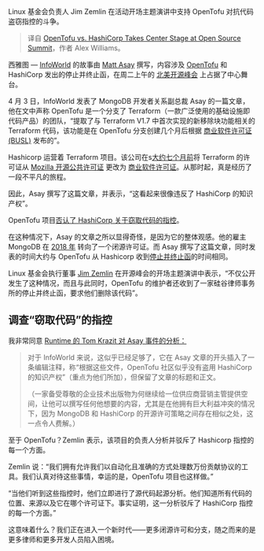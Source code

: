 
<!--
title: OpenTofu与HashiCorp在开源峰会上占据中心舞台
cover: https://cdn.thenewstack.io/media/2024/04/361be1a9-zemlin-oss-na-2.png
-->

Linux 基金会负责人 Jim Zemlin 在活动开场主题演讲中支持 OpenTofu 对抗代码盗窃指控的斗争。

> 译自 [OpenTofu vs. HashiCorp Takes Center Stage at Open Source Summit](https://thenewstack.io/opentofu-vs-hashicorp-takes-center-stage-at-open-source-summit/)，作者 Alex Williams。

西雅图 — [InfoWorld](https://www.infoworld.com/article/3714980/opentofu-may-be-showing-us-the-wrong-way-to-fork.html) 的故事由 [Matt Asay](https://www.linkedin.com/in/mjasay/) 撰写，内容涉及 [OpenTofu](https://thenewstack.io/opentofu-1-6-general-availability-open-source-infrastructure-as-code/) 和 HashiCorp 发出的停止并终止函，在周二上午的 [北美开源峰会](https://events.linuxfoundation.org/open-source-summit-north-america/) 上占据了中心舞台。

4 月 3 日，InfoWorld 发表了 MongoDB 开发者关系副总裁 Asay 的一篇文章，他在文中声称 OpenTofu 是一个分支了 Terraform（一款广泛使用的基础设施即代码产品）的团队，“提取了与 Terraform V1.7 中首次实现的新移除块功能相关的 Terraform 代码，该功能是在 OpenTofu 分支创建几个月后根据 [商业软件许可证 (BUSL)](https://fossa.com/blog/business-source-license-requirements-provisions-history/?utm_source=the+new+stack&utm_medium=referral&utm_content=inline-mention&utm_campaign=tns+platform) 发布的”。

Hashicorp 运营着 Terraform 项目。该公司在s[大约七个月前](https://thenewstack.io/hashicorp-abandons-open-source-for-business-source-license/)将 Terraform 的许可证从 [Mozilla 开源公共许可证](https://thenewstack.io/how-do-open-source-licenses-work-the-ultimate-guide/) 更改为 [商业软件许可证](https://fossa.com/blog/business-source-license-requirements-provisions-history/?utm_source=the+new+stack&utm_medium=referral&utm_content=inline-mention&utm_campaign=tns+platform)。从那时起，真是经历了一段不平凡的旅程。

因此，Asay 撰写了这篇文章，并表示，“这看起来很像违反了 HashiCorp 的知识产权”。

OpenTofu 项目[否认了 HashiCorp 关于窃取代码的指控](https://thenewstack.io/opentofu-project-denies-hashicorps-allegations-of-code-theft/)。

在这种情况下，Asay 的文章之所以显得奇怪，是因为它的整体观感。他的雇主 MongoDB 在 [2018 年](https://techcrunch.com/2018/10/16/mongodb-switches-up-its-open-source-license/?utm_source=the+new+stack&utm_medium=referral&utm_content=inline-mention&utm_campaign=tns+platform) 转向了一个闭源许可证。而 Asay 撰写了这篇文章，同时发表的时间大约与 OpenTofu 从 Hashicorp 收到[停止并终止函](https://opentofu.github.io/legal-documents/2024-04-03%20HashiCorp%20C%26D/OpenTofu%20C&D%20-%20Redacted.pdf)的时间相同。

Linux 基金会执行董事 [Jim Zemlin](https://www.linkedin.com/in/zemlin/) 在开源峰会的开场主题演讲中表示，“不仅公开发生了这种情况，而且与此同时，OpenTofu 的维护者还收到了一家硅谷律师事务所的停止并终止函，要求他们删除该代码”。

## 调查“窃取代码”的指控

我非常同意 [Runtime 的 Tom Krazit 对 Asay 事件的分析：](https://www.runtime.news/hashicorps-threats-to-a-terraform-fork-fell-flat-and-might-have-made-it-stronger/)

> 对于 InfoWorld 来说，这似乎已经足够了，它在 Asay 文章的开头插入了一条编辑注释，称“根据这些文件，OpenTofu 社区似乎没有盗用 HashiCorp 的知识产权”（重点为他们所加），但保留了文章的标题和正文。
> 
> （一家备受尊敬的企业技术出版物为何继续给一位供应商营销主管提供空间，让他可以撰写任何他想要的内容，尤其是在他拥有巨大利益冲突的情况下，因为 MongoDB 和 HashiCorp 的开源许可策略之间存在相似之处，这一点令人费解。）

至于 OpenTofu？Zemlin 表示，该项目的负责人分析并驳斥了 Hashicorp 指控的每一个方面。

Zemlin 说：“我们拥有允许我们以自动化且准确的方式处理数万份贡献协议的工具。我们认真对待这些事情，幸运的是，OpenTofu 项目也这样做。”

“当他们听到这些指控时，他们立即进行了源代码起源分析。他们知道所有代码的位置、来源以及它在哪个许可证下。事实证明，这一分析驳斥了 HashiCorp 指控的每一个方面。”

这意味着什么？我们正在进入一个新时代——更多闭源许可和分支，随之而来的是更多律师和更多开发人员陷入困境。
